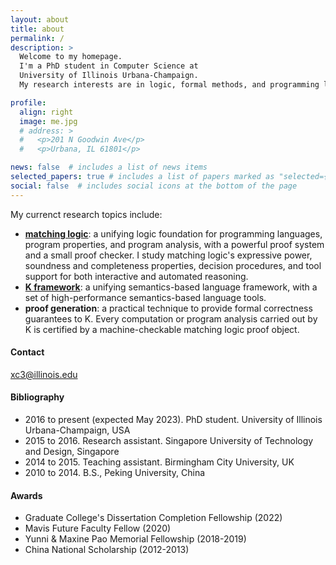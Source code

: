 ```yaml
---
layout: about
title: about
permalink: /
description: >
  Welcome to my homepage.
  I'm a PhD student in Computer Science at
  University of Illinois Urbana-Champaign.
  My research interests are in logic, formal methods, and programming languages.

profile:
  align: right
  image: me.jpg
  # address: >
  #   <p>201 N Goodwin Ave</p>
  #   <p>Urbana, IL 61801</p>

news: false  # includes a list of news items
selected_papers: true # includes a list of papers marked as "selected={true}"
social: false  # includes social icons at the bottom of the page
---
```


<!--
#### **I'm going on the faculty job market this year!**
Find my latest application materials below:
* CV [PDF]
* Research Statement [HTML, PDF]
* Teaching Statement [HTML, PDF]
* Diversity Statement [HTML, PDF]
-->

My currenct research topics include:
* [**matching logic**](http://matching-logic.org): a unifying logic foundation for programming languages, program properties,
  and program analysis, with a powerful proof system and a small proof checker. 
  I study matching logic's expressive power, soundness and completeness properties,
  decision procedures, and tool support for both interactive and automated reasoning. 
* [**K framework**](https://kframework.org): a unifying semantics-based language framework, with a set of high-performance
  semantics-based language tools.
* **proof generation**: a practical technique to provide formal correctness guarantees to K. Every computation or program
  analysis carried out by K is certified by a machine-checkable matching logic proof object. 

#### **Contact**
xc3@illinois.edu

#### **Bibliography**
* 2016 to present (expected May 2023). 
  PhD student. University of Illinois Urbana-Champaign, USA
* 2015 to 2016. 
  Research assistant. Singapore University of Technology and Design, Singapore
* 2014 to 2015. Teaching assistant. Birmingham City University, UK
* 2010 to 2014. B.S., Peking University, China

#### **Awards**
* Graduate College's Dissertation Completion Fellowship (2022)
* Mavis Future Faculty Fellow (2020)
* Yunni & Maxine Pao Memorial Fellowship (2018-2019)
* China National Scholarship (2012-2013)